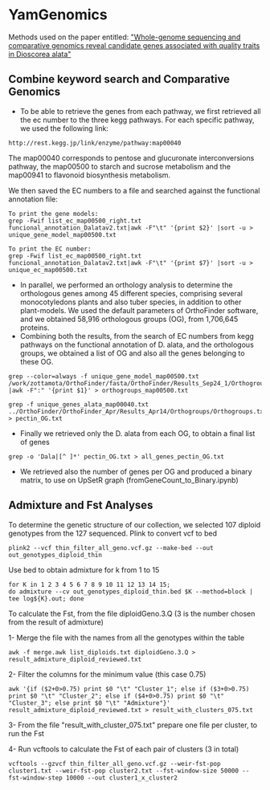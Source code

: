 # YamGenomics

Methods used on the paper entitled: ["Whole-genome sequencing and comparative genomics reveal candidate genes associated with quality traits in Dioscorea alata"](https://www.biorxiv.org/content/10.1101/2023.03.17.532727v2.abstract)


## Combine keyword search and Comparative Genomics

- To be able to retrieve the genes from each pathway, we first retrieved all the ec number to the three kegg pathways. For each specific pathway, we used the following link: 
```
http://rest.kegg.jp/link/enzyme/pathway:map00040
```
The map00040 corresponds to pentose and glucuronate interconversions pathway, the map00500 to starch and sucrose metabolism and the map00941 to flavonoid biosynthesis metabolism. 

We then saved the EC numbers to a file and searched against the functional annotation file:
```
To print the gene models: 
grep -Fwif list_ec_map00500_right.txt funcional_annotation_Dalatav2.txt|awk -F"\t" '{print $2}' |sort -u > unique_gene_model_map00500.txt
```
```
To print the EC number: 
grep -Fwif list_ec_map00500_right.txt funcional_annotation_Dalatav2.txt|awk -F"\t" '{print $7}' |sort -u > unique_ec_map00500.txt
```

- In parallel, we performed an orthology analysis to determine the orthologous genes among 45 different species, comprising several monocotyledons plants and also tuber species, in addition to other plant-models. We used the default parameters of OrthoFinder software, and we obtained 58,916 orthologous groups (OG), from 1,706,645 proteins.
- Combining both the results, from the search of EC numbers from kegg pathways on the functional annotation of D. alata, and the orthologous groups, we obtained a list of OG and also all the genes belonging to these OG.
```
grep --color=always -f unique_gene_model_map00500.txt /work/zottamota/OrthoFinder/fasta/OrthoFinder/Results_Sep24_1/Orthogroups/Orthogroups.txt |awk -F":" '{print $1}' > orthogroups_map00500.txt
```
```
grep -f unique_genes_alata_map00040.txt ../OrthoFinder/OrthoFinder_Apr/Results_Apr14/Orthogroups/Orthogroups.txt > pectin_OG.txt
```
- Finally we retrieved only the D. alata from each OG, to obtain a final list of genes
```
grep -o 'Dala|[^ ]*' pectin_OG.txt > all_genes_pectin_OG.txt
```
- We retrieved also the number of genes per OG and produced a binary matrix, to use on UpSetR graph (fromGeneCount_to_Binary.ipynb)


## Admixture and Fst Analyses

To determine the genetic structure of our collection, we selected 107 diploid genotypes from the 127 sequenced. 
Plink to convert vcf to bed
```
plink2 --vcf thin_filter_all_geno.vcf.gz --make-bed --out out_genotypes_diploid_thin
```
Use bed to obtain admixture for k from 1 to 15
```
for K in 1 2 3 4 5 6 7 8 9 10 11 12 13 14 15;
do admixture --cv out_genotypes_diploid_thin.bed $K --method=block | tee log${K}.out; done
```
To calculate the Fst, from the file diploidGeno.3.Q (3 is the number chosen from the result of admixture) 

1- Merge the file with the names from all the genotypes within the table
```
awk -f merge.awk list_diploids.txt diploidGeno.3.Q > result_admixture_diploid_reviewed.txt
```
2- Filter the columns for the minimum value (this case 0.75)
```
awk '{if ($2+0>0.75) print $0 "\t" "Cluster_1"; else if ($3+0>0.75) print $0 "\t" "Cluster_2"; else if ($4+0>0.75) print $0 "\t" "Cluster_3"; else print $0 "\t" "Admixture"}' result_admixture_diploid_reviewed.txt > result_with_clusters_075.txt
```

3- From the file "result_with_cluster_075.txt" prepare one file per cluster, to run the Fst

4- Run vcftools to calculate the Fst of each pair of clusters (3 in total) 

```
vcftools --gzvcf thin_filter_all_geno.vcf.gz --weir-fst-pop cluster1.txt --weir-fst-pop cluster2.txt --fst-window-size 50000 --fst-window-step 10000 --out cluster1_x_cluster2
```

